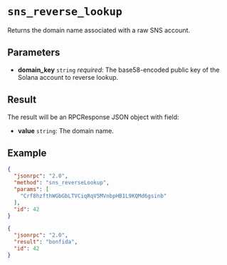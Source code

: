 # `sns_reverse_lookup`

Returns the domain name associated with a raw SNS account.

## Parameters

- **domain_key** `string` *required*: The base58-encoded public key of the Solana account to reverse lookup.

## Result

The result will be an RPCResponse JSON object with field:

- **value** `string`: The domain name.

## Example

```json
{
  "jsonrpc": "2.0",
  "method": "sns_reverseLookup",
  "params": [
    "Crf8hzfthWGbGbLTVCiqRqV5MVnbpHB1L9KQMd6gsinb"
  ],
  "id": 42
}
```

```json
{
  "jsonrpc": "2.0",
  "result": "bonfida",
  "id": 42
}
```
